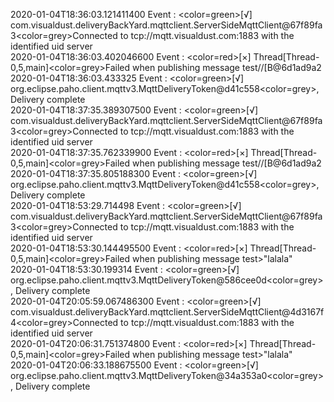 2020-01-04T18:36:03.121411400 Event : <color=green>[√]</color> com.visualdust.deliveryBackYard.mqttclient.ServerSideMqttClient@67f89fa3<color=grey>Connected to tcp://mqtt.visualdust.com:1883 with the identified uid server</color>  
2020-01-04T18:36:03.402046600 Event : <color=red>[×]</color> Thread[Thread-0,5,main]<color=grey>Failed when publishing message test//[B@6d1ad9a2</color>  
2020-01-04T18:36:03.433325 Event : <color=green>[√]</color> org.eclipse.paho.client.mqttv3.MqttDeliveryToken@d41c558<color=grey>, Delivery complete</color>  
2020-01-04T18:37:35.389307500 Event : <color=green>[√]</color> com.visualdust.deliveryBackYard.mqttclient.ServerSideMqttClient@67f89fa3<color=grey>Connected to tcp://mqtt.visualdust.com:1883 with the identified uid server</color>  
2020-01-04T18:37:35.762339900 Event : <color=red>[×]</color> Thread[Thread-0,5,main]<color=grey>Failed when publishing message test//[B@6d1ad9a2</color>  
2020-01-04T18:37:35.805188300 Event : <color=green>[√]</color> org.eclipse.paho.client.mqttv3.MqttDeliveryToken@d41c558<color=grey>, Delivery complete</color>  
2020-01-04T18:53:29.714498 Event : <color=green>[√]</color> com.visualdust.deliveryBackYard.mqttclient.ServerSideMqttClient@67f89fa3<color=grey>Connected to tcp://mqtt.visualdust.com:1883 with the identified uid server</color>  
2020-01-04T18:53:30.144495500 Event : <color=red>[×]</color> Thread[Thread-0,5,main]<color=grey>Failed when publishing message test>"lalala"</color>  
2020-01-04T18:53:30.199314 Event : <color=green>[√]</color> org.eclipse.paho.client.mqttv3.MqttDeliveryToken@586cee0d<color=grey>, Delivery complete</color>  
2020-01-04T20:05:59.067486300 Event : <color=green>[√]</color> com.visualdust.deliveryBackYard.mqttclient.ServerSideMqttClient@4d3167f4<color=grey>Connected to tcp://mqtt.visualdust.com:1883 with the identified uid server</color>  
2020-01-04T20:06:31.751374800 Event : <color=red>[×]</color> Thread[Thread-0,5,main]<color=grey>Failed when publishing message test>"lalala"</color>  
2020-01-04T20:06:33.188675500 Event : <color=green>[√]</color> org.eclipse.paho.client.mqttv3.MqttDeliveryToken@34a353a0<color=grey>, Delivery complete</color>  
